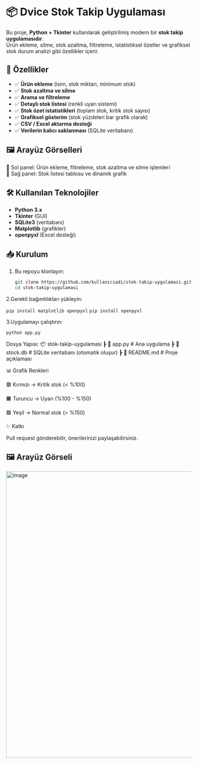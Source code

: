 # 📦 Dvice Stok Takip Uygulaması

Bu proje, **Python + Tkinter** kullanılarak geliştirilmiş modern bir **stok takip uygulamasıdır**.  
Ürün ekleme, silme, stok azaltma, filtreleme, istatistiksel özetler ve grafiksel stok durum analizi gibi özellikler içerir.  

## 🚀 Özellikler

- ✅ **Ürün ekleme** (isim, stok miktarı, minimum stok)  
- ✅ **Stok azaltma ve silme**  
- ✅ **Arama ve filtreleme**  
- ✅ **Detaylı stok listesi** (renkli uyarı sistemi)  
- ✅ **Stok özet istatistikleri** (toplam stok, kritik stok sayısı)  
- ✅ **Grafiksel gösterim** (stok yüzdeleri bar grafik olarak)  
- ✅ **CSV / Excel aktarma desteği**  
- ✅ **Verilerin kalıcı saklanması** (SQLite veritabanı)  

## 🖼️ Arayüz Görselleri

🔹 Sol panel: Ürün ekleme, filtreleme, stok azaltma ve silme işlemleri  
🔹 Sağ panel: Stok listesi tablosu ve dinamik grafik  


## 🛠️ Kullanılan Teknolojiler

- **Python 3.x**
- **Tkinter** (GUI)
- **SQLite3** (veritabanı)
- **Matplotlib** (grafikler)
- **openpyxl** (Excel desteği)

## 📥 Kurulum

1. Bu repoyu klonlayın:
   ```bash
   git clone https://github.com/kullaniciadi/stok-takip-uygulamasi.git
   cd stok-takip-uygulamasi
2.Gerekli bağımlılıkları yükleyin:

```pip install matplotlib openpyxl```
```pip install openpyxl```

3.Uygulamayı çalıştırın:

```python app.py```

Dosya Yapısı:
📦 stok-takip-uygulamasi
 ┣ 📜 app.py              # Ana uygulama
 ┣ 📜 stock.db            # SQLite veritabanı (otomatik oluşur)
 ┣ 📜 README.md           # Proje açıklaması

📊 Grafik Renkleri

🟥 Kırmızı → Kritik stok (< %100)

🟧 Turuncu → Uyarı (%100 - %150)

🟩 Yeşil → Normal stok (> %150)

✨ Katkı

Pull request gönderebilir, önerilerinizi paylaşabilirsiniz.


## 🖼️ Arayüz Görseli

<img width="1200" height="777" alt="image" src="https://github.com/user-attachments/assets/eae9772c-8a99-4131-98ca-1eaa4351bda3" />



